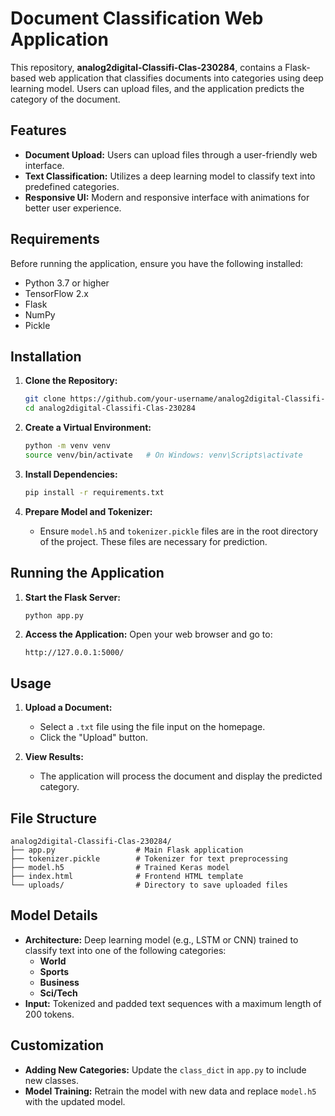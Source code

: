 # Document Classification Web Application

This repository, **analog2digital-Classifi-Clas-230284**, contains a Flask-based web application that classifies documents into categories using deep learning model. Users can upload files, and the application predicts the category of the document.

## Features

- **Document Upload:** Users can upload files through a user-friendly web interface.
- **Text Classification:** Utilizes a deep learning model to classify text into predefined categories.
- **Responsive UI:** Modern and responsive interface with animations for better user experience.

## Requirements

Before running the application, ensure you have the following installed:

- Python 3.7 or higher
- TensorFlow 2.x
- Flask
- NumPy
- Pickle

## Installation

1. **Clone the Repository:**
    
    ```bash
    git clone https://github.com/your-username/analog2digital-Classifi-Clas-230284.git
    cd analog2digital-Classifi-Clas-230284
    ```
    
2. **Create a Virtual Environment:**
    
    ```bash
    python -m venv venv
    source venv/bin/activate   # On Windows: venv\Scripts\activate
    ```
    
3. **Install Dependencies:**
    
    ```bash
    pip install -r requirements.txt
    ```
    
4. **Prepare Model and Tokenizer:**
    
    - Ensure `model.h5` and `tokenizer.pickle` files are in the root directory of the project. These files are necessary for prediction.

## Running the Application

1. **Start the Flask Server:**
    
    ```bash
    python app.py
    ```
    
2. **Access the Application:** Open your web browser and go to:
    
    ```
    http://127.0.0.1:5000/
    ```
    

## Usage

1. **Upload a Document:**
    
    - Select a `.txt` file using the file input on the homepage.
    - Click the "Upload" button.
2. **View Results:**
    
    - The application will process the document and display the predicted category.

## File Structure

```
analog2digital-Classifi-Clas-230284/
├── app.py                  # Main Flask application
├── tokenizer.pickle        # Tokenizer for text preprocessing
├── model.h5                # Trained Keras model
├── index.html              # Frontend HTML template
└── uploads/                # Directory to save uploaded files
```

## Model Details

- **Architecture:** Deep learning model (e.g., LSTM or CNN) trained to classify text into one of the following categories:
    - **World**
    - **Sports**
    - **Business**
    - **Sci/Tech**
- **Input:** Tokenized and padded text sequences with a maximum length of 200 tokens.

## Customization

- **Adding New Categories:** Update the `class_dict` in `app.py` to include new classes.
- **Model Training:** Retrain the model with new data and replace `model.h5` with the updated model.
